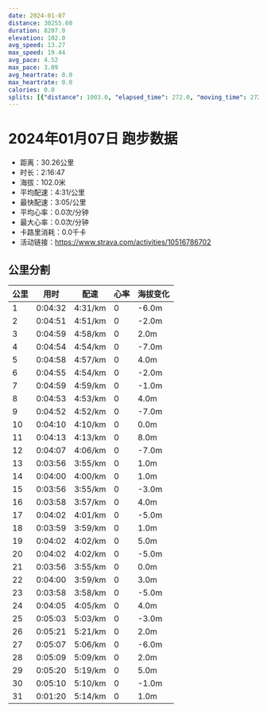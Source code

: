 ```yaml
---
date: 2024-01-07
distance: 30255.60
duration: 8207.0
elevation: 102.0
avg_speed: 13.27
max_speed: 19.44
avg_pace: 4.52
max_pace: 3.09
avg_heartrate: 0.0
max_heartrate: 0.0
calories: 0.0
splits: [{"distance": 1003.0, "elapsed_time": 272.0, "moving_time": 272.0, "average_speed": 3.69, "pace": 4.516720867208671, "average_heartrate": 0.0, "elevation_difference": -6.0, "split_number": 1}, {"distance": 998.5, "elapsed_time": 291.0, "moving_time": 291.0, "average_speed": 3.43, "pace": 4.859096209912535, "average_heartrate": 0.0, "elevation_difference": -2.0, "split_number": 2}, {"distance": 1002.5, "elapsed_time": 299.0, "moving_time": 299.0, "average_speed": 3.35, "pace": 4.975134328358209, "average_heartrate": 0.0, "elevation_difference": 2.0, "split_number": 3}, {"distance": 997.0, "elapsed_time": 294.0, "moving_time": 294.0, "average_speed": 3.39, "pace": 4.916430678466076, "average_heartrate": 0.0, "elevation_difference": -7.0, "split_number": 4}, {"distance": 1000.0, "elapsed_time": 298.0, "moving_time": 298.0, "average_speed": 3.36, "pace": 4.960327380952381, "average_heartrate": 0.0, "elevation_difference": 4.0, "split_number": 5}, {"distance": 1001.5, "elapsed_time": 295.0, "moving_time": 295.0, "average_speed": 3.39, "pace": 4.916430678466076, "average_heartrate": 0.0, "elevation_difference": -2.0, "split_number": 6}, {"distance": 999.5, "elapsed_time": 299.0, "moving_time": 299.0, "average_speed": 3.34, "pace": 4.9900299401197605, "average_heartrate": 0.0, "elevation_difference": -1.0, "split_number": 7}, {"distance": 999.0, "elapsed_time": 497.0, "moving_time": 293.0, "average_speed": 3.41, "pace": 4.887595307917888, "average_heartrate": 0.0, "elevation_difference": 4.0, "split_number": 8}, {"distance": 1000.0, "elapsed_time": 292.0, "moving_time": 292.0, "average_speed": 3.42, "pace": 4.873304093567251, "average_heartrate": 0.0, "elevation_difference": -7.0, "split_number": 9}, {"distance": 1000.0, "elapsed_time": 250.0, "moving_time": 250.0, "average_speed": 4.0, "pace": 4.166675, "average_heartrate": 0.0, "elevation_difference": 0.0, "split_number": 10}, {"distance": 999.0, "elapsed_time": 253.0, "moving_time": 253.0, "average_speed": 3.95, "pace": 4.219417721518987, "average_heartrate": 0.0, "elevation_difference": 8.0, "split_number": 11}, {"distance": 1000.5, "elapsed_time": 247.0, "moving_time": 247.0, "average_speed": 4.05, "pace": 4.1152345679012345, "average_heartrate": 0.0, "elevation_difference": -7.0, "split_number": 12}, {"distance": 1002.5, "elapsed_time": 236.0, "moving_time": 236.0, "average_speed": 4.25, "pace": 3.921576470588235, "average_heartrate": 0.0, "elevation_difference": 1.0, "split_number": 13}, {"distance": 998.5, "elapsed_time": 240.0, "moving_time": 240.0, "average_speed": 4.16, "pace": 4.006418269230768, "average_heartrate": 0.0, "elevation_difference": 1.0, "split_number": 14}, {"distance": 999.5, "elapsed_time": 236.0, "moving_time": 236.0, "average_speed": 4.24, "pace": 3.9308254716981126, "average_heartrate": 0.0, "elevation_difference": -3.0, "split_number": 15}, {"distance": 1001.5, "elapsed_time": 238.0, "moving_time": 238.0, "average_speed": 4.21, "pace": 3.958836104513064, "average_heartrate": 0.0, "elevation_difference": 4.0, "split_number": 16}, {"distance": 1001.5, "elapsed_time": 242.0, "moving_time": 242.0, "average_speed": 4.14, "pace": 4.025772946859903, "average_heartrate": 0.0, "elevation_difference": -5.0, "split_number": 17}, {"distance": 999.0, "elapsed_time": 239.0, "moving_time": 239.0, "average_speed": 4.18, "pace": 3.987248803827751, "average_heartrate": 0.0, "elevation_difference": 1.0, "split_number": 18}, {"distance": 998.0, "elapsed_time": 242.0, "moving_time": 242.0, "average_speed": 4.12, "pace": 4.045315533980582, "average_heartrate": 0.0, "elevation_difference": 5.0, "split_number": 19}, {"distance": 1000.0, "elapsed_time": 242.0, "moving_time": 242.0, "average_speed": 4.13, "pace": 4.0355205811138015, "average_heartrate": 0.0, "elevation_difference": -5.0, "split_number": 20}, {"distance": 1001.0, "elapsed_time": 236.0, "moving_time": 236.0, "average_speed": 4.24, "pace": 3.9308254716981126, "average_heartrate": 0.0, "elevation_difference": 0.0, "split_number": 21}, {"distance": 1001.0, "elapsed_time": 240.0, "moving_time": 240.0, "average_speed": 4.17, "pace": 3.996810551558753, "average_heartrate": 0.0, "elevation_difference": 3.0, "split_number": 22}, {"distance": 1000.0, "elapsed_time": 238.0, "moving_time": 238.0, "average_speed": 4.2, "pace": 3.968261904761904, "average_heartrate": 0.0, "elevation_difference": -5.0, "split_number": 23}, {"distance": 997.0, "elapsed_time": 245.0, "moving_time": 245.0, "average_speed": 4.07, "pace": 4.0950122850122845, "average_heartrate": 0.0, "elevation_difference": 4.0, "split_number": 24}, {"distance": 1001.0, "elapsed_time": 303.0, "moving_time": 303.0, "average_speed": 3.3, "pace": 5.050515151515151, "average_heartrate": 0.0, "elevation_difference": -3.0, "split_number": 25}, {"distance": 999.0, "elapsed_time": 321.0, "moving_time": 321.0, "average_speed": 3.11, "pace": 5.359067524115756, "average_heartrate": 0.0, "elevation_difference": 2.0, "split_number": 26}, {"distance": 1002.0, "elapsed_time": 307.0, "moving_time": 307.0, "average_speed": 3.26, "pace": 5.112484662576687, "average_heartrate": 0.0, "elevation_difference": -6.0, "split_number": 27}, {"distance": 999.0, "elapsed_time": 309.0, "moving_time": 309.0, "average_speed": 3.23, "pace": 5.159969040247677, "average_heartrate": 0.0, "elevation_difference": 2.0, "split_number": 28}, {"distance": 1000.5, "elapsed_time": 320.0, "moving_time": 320.0, "average_speed": 3.13, "pace": 5.32482428115016, "average_heartrate": 0.0, "elevation_difference": 5.0, "split_number": 29}, {"distance": 999.5, "elapsed_time": 310.0, "moving_time": 310.0, "average_speed": 3.22, "pace": 5.175993788819875, "average_heartrate": 0.0, "elevation_difference": -1.0, "split_number": 30}, {"distance": 254.6, "elapsed_time": 80.0, "moving_time": 80.0, "average_speed": 3.18, "pace": 5.241100628930817, "average_heartrate": 0.0, "elevation_difference": 1.0, "split_number": 31}]
---
```


# 2024年01月07日 跑步数据

- 距离：30.26公里
- 时长：2:16:47
- 海拔：102.0米
- 平均配速：4:31/公里
- 最快配速：3:05/公里
- 平均心率：0.0次/分钟
- 最大心率：0.0次/分钟
- 卡路里消耗：0.0千卡
- 活动链接：https://www.strava.com/activities/10516786702

## 公里分割

| 公里 | 用时 | 配速 | 心率 | 海拔变化 |
|------|------|------|------|------|
| 1 | 0:04:32 | 4:31/km | 0 | -6.0m |
| 2 | 0:04:51 | 4:51/km | 0 | -2.0m |
| 3 | 0:04:59 | 4:58/km | 0 | 2.0m |
| 4 | 0:04:54 | 4:54/km | 0 | -7.0m |
| 5 | 0:04:58 | 4:57/km | 0 | 4.0m |
| 6 | 0:04:55 | 4:54/km | 0 | -2.0m |
| 7 | 0:04:59 | 4:59/km | 0 | -1.0m |
| 8 | 0:04:53 | 4:53/km | 0 | 4.0m |
| 9 | 0:04:52 | 4:52/km | 0 | -7.0m |
| 10 | 0:04:10 | 4:10/km | 0 | 0.0m |
| 11 | 0:04:13 | 4:13/km | 0 | 8.0m |
| 12 | 0:04:07 | 4:06/km | 0 | -7.0m |
| 13 | 0:03:56 | 3:55/km | 0 | 1.0m |
| 14 | 0:04:00 | 4:00/km | 0 | 1.0m |
| 15 | 0:03:56 | 3:55/km | 0 | -3.0m |
| 16 | 0:03:58 | 3:57/km | 0 | 4.0m |
| 17 | 0:04:02 | 4:01/km | 0 | -5.0m |
| 18 | 0:03:59 | 3:59/km | 0 | 1.0m |
| 19 | 0:04:02 | 4:02/km | 0 | 5.0m |
| 20 | 0:04:02 | 4:02/km | 0 | -5.0m |
| 21 | 0:03:56 | 3:55/km | 0 | 0.0m |
| 22 | 0:04:00 | 3:59/km | 0 | 3.0m |
| 23 | 0:03:58 | 3:58/km | 0 | -5.0m |
| 24 | 0:04:05 | 4:05/km | 0 | 4.0m |
| 25 | 0:05:03 | 5:03/km | 0 | -3.0m |
| 26 | 0:05:21 | 5:21/km | 0 | 2.0m |
| 27 | 0:05:07 | 5:06/km | 0 | -6.0m |
| 28 | 0:05:09 | 5:09/km | 0 | 2.0m |
| 29 | 0:05:20 | 5:19/km | 0 | 5.0m |
| 30 | 0:05:10 | 5:10/km | 0 | -1.0m |
| 31 | 0:01:20 | 5:14/km | 0 | 1.0m |

